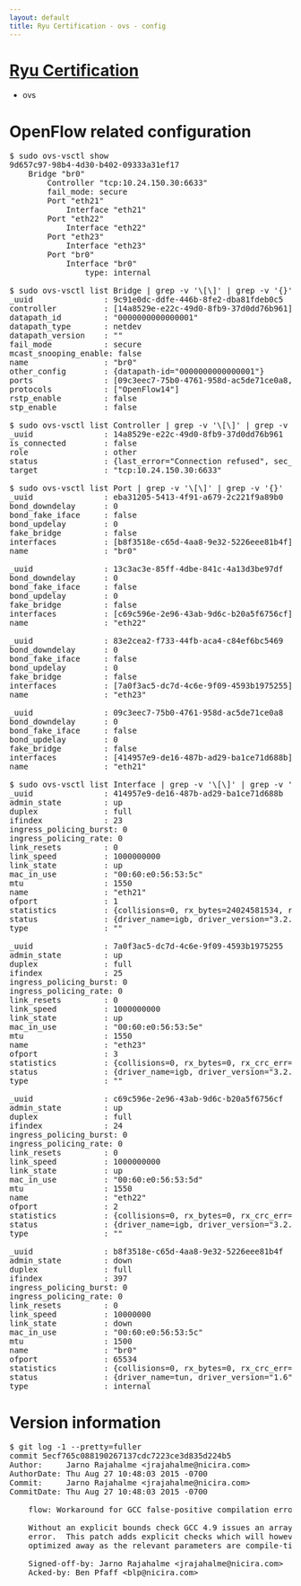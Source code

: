 ```yaml
---
layout: default
title: Ryu Certification - ovs - config
---
```

# [Ryu Certification](http://osrg.github.io/ryu/certification.html)
* ovs 

# OpenFlow related configuration
<pre>
$ sudo ovs-vsctl show
9d657c97-98b4-4d30-b402-09333a31ef17
    Bridge "br0"
        Controller "tcp:10.24.150.30:6633"
        fail_mode: secure
        Port "eth21"
            Interface "eth21"
        Port "eth22"
            Interface "eth22"
        Port "eth23"
            Interface "eth23"
        Port "br0"
            Interface "br0"
                type: internal

$ sudo ovs-vsctl list Bridge | grep -v '\[\]' | grep -v '{}'
_uuid               : 9c91e0dc-ddfe-446b-8fe2-dba81fdeb0c5
controller          : [14a8529e-e22c-49d0-8fb9-37d0dd76b961]
datapath_id         : "0000000000000001"
datapath_type       : netdev
datapath_version    : "<built-in>"
fail_mode           : secure
mcast_snooping_enable: false
name                : "br0"
other_config        : {datapath-id="0000000000000001"}
ports               : [09c3eec7-75b0-4761-958d-ac5de71ce0a8, 13c3ac3e-85ff-4dbe-841c-4a13d3be97df, 83e2cea2-f733-44fb-aca4-c84ef6bc5469, eba31205-5413-4f91-a679-2c221f9a89b0]
protocols           : ["OpenFlow14"]
rstp_enable         : false
stp_enable          : false

$ sudo ovs-vsctl list Controller | grep -v '\[\]' | grep -v '{}'
_uuid               : 14a8529e-e22c-49d0-8fb9-37d0dd76b961
is_connected        : false
role                : other
status              : {last_error="Connection refused", sec_since_disconnect="5", state=BACKOFF}
target              : "tcp:10.24.150.30:6633"

$ sudo ovs-vsctl list Port | grep -v '\[\]' | grep -v '{}'
_uuid               : eba31205-5413-4f91-a679-2c221f9a89b0
bond_downdelay      : 0
bond_fake_iface     : false
bond_updelay        : 0
fake_bridge         : false
interfaces          : [b8f3518e-c65d-4aa8-9e32-5226eee81b4f]
name                : "br0"

_uuid               : 13c3ac3e-85ff-4dbe-841c-4a13d3be97df
bond_downdelay      : 0
bond_fake_iface     : false
bond_updelay        : 0
fake_bridge         : false
interfaces          : [c69c596e-2e96-43ab-9d6c-b20a5f6756cf]
name                : "eth22"

_uuid               : 83e2cea2-f733-44fb-aca4-c84ef6bc5469
bond_downdelay      : 0
bond_fake_iface     : false
bond_updelay        : 0
fake_bridge         : false
interfaces          : [7a0f3ac5-dc7d-4c6e-9f09-4593b1975255]
name                : "eth23"

_uuid               : 09c3eec7-75b0-4761-958d-ac5de71ce0a8
bond_downdelay      : 0
bond_fake_iface     : false
bond_updelay        : 0
fake_bridge         : false
interfaces          : [414957e9-de16-487b-ad29-ba1ce71d688b]
name                : "eth21"

$ sudo ovs-vsctl list Interface | grep -v '\[\]' | grep -v '{}'
_uuid               : 414957e9-de16-487b-ad29-ba1ce71d688b
admin_state         : up
duplex              : full
ifindex             : 23
ingress_policing_burst: 0
ingress_policing_rate: 0
link_resets         : 0
link_speed          : 1000000000
link_state          : up
mac_in_use          : "00:60:e0:56:53:5c"
mtu                 : 1550
name                : "eth21"
ofport              : 1
statistics          : {collisions=0, rx_bytes=24024581534, rx_crc_err=0, rx_dropped=0, rx_errors=0, rx_frame_err=0, rx_over_err=0, rx_packets=16026376, tx_bytes=0, tx_dropped=0, tx_errors=0, tx_packets=0}
status              : {driver_name=igb, driver_version="3.2.10-k", firmware_version="2.10-9"}
type                : ""

_uuid               : 7a0f3ac5-dc7d-4c6e-9f09-4593b1975255
admin_state         : up
duplex              : full
ifindex             : 25
ingress_policing_burst: 0
ingress_policing_rate: 0
link_resets         : 0
link_speed          : 1000000000
link_state          : up
mac_in_use          : "00:60:e0:56:53:5e"
mtu                 : 1550
name                : "eth23"
ofport              : 3
statistics          : {collisions=0, rx_bytes=0, rx_crc_err=0, rx_dropped=0, rx_errors=0, rx_frame_err=0, rx_over_err=0, rx_packets=0, tx_bytes=1176922500, tx_dropped=0, tx_errors=0, tx_packets=784615}
status              : {driver_name=igb, driver_version="3.2.10-k", firmware_version="2.10-9"}
type                : ""

_uuid               : c69c596e-2e96-43ab-9d6c-b20a5f6756cf
admin_state         : up
duplex              : full
ifindex             : 24
ingress_policing_burst: 0
ingress_policing_rate: 0
link_resets         : 0
link_speed          : 1000000000
link_state          : up
mac_in_use          : "00:60:e0:56:53:5d"
mtu                 : 1550
name                : "eth22"
ofport              : 2
statistics          : {collisions=0, rx_bytes=0, rx_crc_err=0, rx_dropped=0, rx_errors=0, rx_frame_err=0, rx_over_err=0, rx_packets=0, tx_bytes=18089315792, tx_dropped=0, tx_errors=0, tx_packets=12064077}
status              : {driver_name=igb, driver_version="3.2.10-k", firmware_version="2.10-9"}
type                : ""

_uuid               : b8f3518e-c65d-4aa8-9e32-5226eee81b4f
admin_state         : down
duplex              : full
ifindex             : 397
ingress_policing_burst: 0
ingress_policing_rate: 0
link_resets         : 0
link_speed          : 10000000
link_state          : down
mac_in_use          : "00:60:e0:56:53:5c"
mtu                 : 1500
name                : "br0"
ofport              : 65534
statistics          : {collisions=0, rx_bytes=0, rx_crc_err=0, rx_dropped=0, rx_errors=0, rx_frame_err=0, rx_over_err=0, rx_packets=0, tx_bytes=0, tx_dropped=0, tx_errors=0, tx_packets=0}
status              : {driver_name=tun, driver_version="1.6", firmware_version="N/A"}
type                : internal
</pre>

# Version information
<pre>
$ git log -1 --pretty=fuller
commit 5ecf765c088190267137cdc7223ce3d835d224b5
Author:     Jarno Rajahalme &lt;jrajahalme@nicira.com&gt;
AuthorDate: Thu Aug 27 10:48:03 2015 -0700
Commit:     Jarno Rajahalme &lt;jrajahalme@nicira.com&gt;
CommitDate: Thu Aug 27 10:48:03 2015 -0700

    flow: Workaround for GCC false-positive compilation error.
    
    Without an explicit bounds check GCC 4.9 issues an array out of bounds
    error.  This patch adds explicit checks which will however be
    optimized away as the relevant parameters are compile-time constants.
    
    Signed-off-by: Jarno Rajahalme &lt;jrajahalme@nicira.com&gt;
    Acked-by: Ben Pfaff &lt;blp@nicira.com&gt;
</pre>
